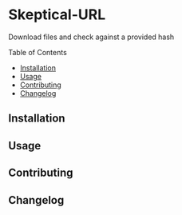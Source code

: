 # Skeptical-URL
Download files and check against a provided hash

Table of Contents
<!-- vim-markdown-toc GFM -->

* [Installation](#installation)
* [Usage](#usage)
* [Contributing](#contributing)
* [Changelog](#changelog)

<!-- vim-markdown-toc -->

## Installation

## Usage

## Contributing

## Changelog
